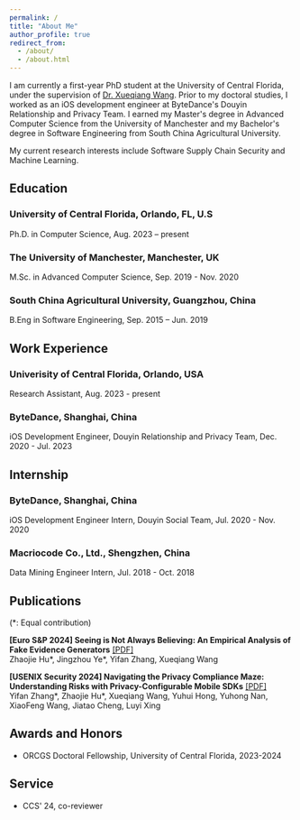 ```yaml
---
permalink: /
title: "About Me"
author_profile: true
redirect_from: 
  - /about/
  - /about.html
---
```

I am currently a first-year PhD student at the University of Central Florida, under the supervision of [Dr. Xueqiang Wang](https://xw48.github.io/). Prior to my doctoral studies, I worked as an iOS development engineer at ByteDance's Douyin Relationship and Privacy Team. I earned my Master's degree in Advanced Computer Science from the University of Manchester and my Bachelor's degree in Software Engineering from South China Agricultural University. 

My current research interests include Software Supply Chain Security and Machine Learning.

## Education

### University of Central Florida, Orlando, FL, U.S
Ph.D. in Computer Science, Aug. 2023 – present

### The University of Manchester, Manchester, UK
M.Sc. in Advanced Computer Science, Sep. 2019 - Nov. 2020

### South China Agricultural University, Guangzhou, China
B.Eng in Software Engineering, Sep. 2015 – Jun. 2019

## Work Experience

### Univerisity of Central Florida, Orlando, USA
Research Assistant, Aug. 2023 - present

### ByteDance, Shanghai, China
iOS Development Engineer, Douyin Relationship and Privacy Team, Dec. 2020 - Jul. 2023

## Internship
### ByteDance, Shanghai, China
iOS Development Engineer Intern, Douyin Social Team, Jul. 2020 - Nov. 2020

### Macriocode Co., Ltd., Shengzhen, China
Data Mining Engineer Intern, Jul. 2018 - Oct. 2018

## Publications
(*: Equal contribution)

**[Euro S&P 2024] Seeing is Not Always Believing: An Empirical Analysis of Fake Evidence Generators** [[PDF]](http://yorca.github.io/files/2024131356.pdf)  
  Zhaojie Hu*, Jingzhou Ye*, Yifan Zhang, Xueqiang Wang

**[USENIX Security 2024] Navigating the Privacy Compliance Maze: Understanding Risks with Privacy-Configurable Mobile SDKs** [[PDF]](http://yorca.github.io/files/usenix24.pdf)  
  Yifan Zhang*, Zhaojie Hu*, Xueqiang Wang, Yuhui Hong, Yuhong Nan, XiaoFeng Wang, Jiatao Cheng, Luyi Xing

## Awards and Honors
- ORCGS Doctoral Fellowship, University of Central Florida, 2023-2024

## Service
- CCS' 24, co-reviewer